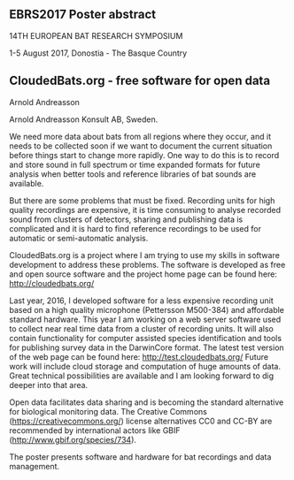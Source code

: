 ## EBRS2017 Poster abstract

14TH EUROPEAN BAT RESEARCH SYMPOSIUM

1-5 August 2017, Donostia - The Basque Country

## CloudedBats.org - free software for open data

Arnold Andreasson

Arnold Andreasson Konsult AB, Sweden.

We need more data about bats from all regions where they occur, and it needs to be collected soon if we want to document the current situation before things start to change more rapidly. One way to do this is to record and store sound in full spectrum or time expanded formats for future analysis when better tools and reference libraries of bat sounds are available.

But there are some problems that must be fixed. Recording units for high quality recordings are expensive, it is time consuming to analyse recorded sound from clusters of detectors, sharing and publishing data is complicated and it is hard to find reference recordings to be used for automatic or semi-automatic analysis.

CloudedBats.org is a project where I am trying to use my skills in software development to address these problems. The software is developed as free and open source software and the project home page can be found here: http://cloudedbats.org/ 

Last year, 2016, I developed software for a less expensive recording unit based on a high quality microphone (Pettersson M500-384) and affordable standard hardware. 
This year I am working on a web server software used to collect near real time data from a cluster of recording units. It will also contain functionality for computer assisted species identification and tools for publishing survey data in the DarwinCore format. The latest test version of the web page can be found here: http://test.cloudedbats.org/
Future work will include cloud storage and computation of huge amounts of data. Great technical possibilities are available and I am looking forward to dig deeper into that area.

Open data facilitates data sharing and is becoming the standard alternative for biological monitoring data. The Creative Commons (https://creativecommons.org/) license alternatives CC0 and CC-BY are recommended by international actors like GBIF (http://www.gbif.org/species/734). 

The poster presents software and hardware for bat recordings and data management.
